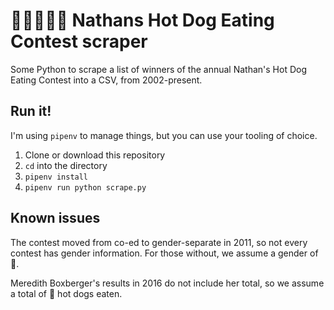 # 🌭🌭🌭🤢🤮 Nathans Hot Dog Eating Contest scraper
Some Python to scrape a list of winners of the annual Nathan's Hot Dog Eating Contest into a CSV, from 2002-present.

## Run it!
I'm using `pipenv` to manage things, but you can use your tooling of choice.

1. Clone or download this repository
2. `cd` into the directory
3. `pipenv install`
4. `pipenv run python scrape.py`

## Known issues
The contest moved from co-ed to gender-separate in 2011, so not every contest has gender information. For those without, we assume a gender of 🌭.

Meredith Boxberger's results in 2016 do not include her total, so we assume a total of 🌭 hot dogs eaten.
